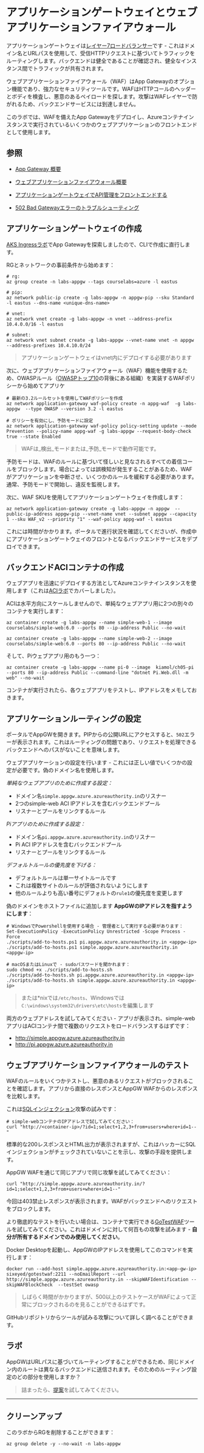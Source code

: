 # アプリケーションゲートウェイとウェブアプリケーションファイアウォール

アプリケーションゲートウェイは[レイヤー7ロードバランサー](https://www.nginx.com/resources/glossary/layer-7-load-balancing/)です - これはドメイン名とURLパスを使用して、受信HTTPリクエストに基づいてトラフィックをルーティングします。バックエンドは健全であることが確認され、健全なインスタンス間でトラフィックが共有されます。

ウェブアプリケーションファイアウォール（WAF）はApp Gatewayのオプション機能であり、強力なセキュリティツールです。WAFはHTTPコールのヘッダーとボディを検査し、悪意のあるペイロードを探します。攻撃はWAFレイヤーで防がれるため、バックエンドサービスには到達しません。

このラボでは、WAFを備えたApp Gatewayをデプロイし、Azureコンテナインスタンスで実行されているいくつかのウェブアプリケーションのフロントエンドとして使用します。

## 参照

- [App Gateway 概要](https://learn.microsoft.com/en-us/azure/application-gateway/overview)

- [ウェブアプリケーションファイアウォール概要](https://learn.microsoft.com/en-us/azure/web-application-firewall/overview)

- [アプリケーションゲートウェイでAPI管理をフロントエンドする](https://learn.microsoft.com/en-us/azure/api-management/api-management-howto-integrate-internal-vnet-appgateway)

- [502 Bad Gatewayエラーのトラブルシューティング](https://learn.microsoft.com/en-us/azure/application-gateway/application-gateway-troubleshooting-502)


## アプリケーションゲートウェイの作成

[AKS Ingressラボ](/labs/aks-ingress/README_jp.md)でApp Gatewayを探索しましたので、CLIで作成に直行します。

RGとネットワークの事前条件から始めます：



```
# rg:
az group create -n labs-appgw --tags courselabs=azure -l eastus

# pip:
az network public-ip create -g labs-appgw -n appgw-pip --sku Standard -l eastus --dns-name <unique-dns-name>

# vnet:
az network vnet create -g labs-appgw -n vnet --address-prefix 10.4.0.0/16 -l eastus

# subnet:
az network vnet subnet create -g labs-appgw --vnet-name vnet -n appgw --address-prefixes 10.4.10.0/24
```


> アプリケーションゲートウェイはvnet内にデプロイする必要があります

次に、ウェブアプリケーションファイアウォール（WAF）機能を使用するため、OWASPルール（[OWASPトップ10](https://owasp.org/www-project-top-ten/)の背後にある組織）を実装するWAFポリシーから始めてアプリケ

```
# 最新の3.2ルールセットを使用してWAFポリシーを作成
az network application-gateway waf-policy create -n appg-waf  -g labs-appgw  --type OWASP --version 3.2 -l eastus

# ポリシーを有効にし、予防モードに設定
az network application-gateway waf-policy policy-setting update --mode Prevention --policy-name appg-waf -g labs-appgw --request-body-check  true --state Enabled 
```

> WAFは_検出_モードまたは_予防_モードで動作可能です。

予防モードは、WAFのルールに基づいて怪しいと見なされるすべての着信コールをブロックします。場合によっては誤検知が発生することがあるため、WAFがアプリケーションを中断させ、いくつかのルールを緩和する必要があります。通常、予防モードで開始し、違反を監視します。

次に、WAF SKUを使用してアプリケーションゲートウェイを作成します：



```
az network application-gateway create -g labs-appgw -n appgw  --public-ip-address appgw-pip --vnet-name vnet --subnet appgw --capacity 1 --sku WAF_v2 --priority "1" --waf-policy appg-waf -l eastus
```


これには時間がかかります。ポータルで進行状況を確認してくださいが、作成中にアプリケーションゲートウェイのフロントとなるバックエンドサービスをデプロイできます。

## バックエンドACIコンテナの作成

ウェブアプリを迅速にデプロイする方法としてAzureコンテナインスタンスを使用します（これは[ACIラボ](/labs/aci/README_jp.md)でカバーしました）。

ACIは水平方向にスケールしませんので、単純なウェブアプリ用に2つの別々のコンテナを実行します：



```
az container create -g labs-appgw --name simple-web-1 --image courselabs/simple-web:6.0 --ports 80 --ip-address Public --no-wait

az container create -g labs-appgw --name simple-web-2 --image courselabs/simple-web:6.0 --ports 80 --ip-address Public --no-wait
```


そして、Piウェブアプリ用のもう一つ：


```
az container create -g labs-appgw --name pi-0 --image  kiamol/ch05-pi --ports 80 --ip-address Public --command-line "dotnet Pi.Web.dll -m web" --no-wait
```

コンテナが実行されたら、各ウェブアプリをテストし、IPアドレスをメモしておきます。

## アプリケーションルーティングの設定

ポータルでAppGWを開きます。PIPからの公開URLにアクセスすると、`502`エラーが表示されます。これはルーティングの問題であり、リクエストを処理できるバックエンドへのパスがないことを意味します。

ウェブアプリケーションの設定を行います - これには正しい値でいくつかの設定が必要です。偽のドメイン名を使用します。

_単純なウェブアプリのために作成する設定：_

- ドメイン名`simple.appgw.azure.azureauthority.in`のリスナー
- 2つのsimple-web ACI IPアドレスを含むバックエンドプール
- リスナーとプールをリンクするルール

_Piアプリのために作成する設定：_

- ドメイン名`pi.appgw.azure.azureauthority.in`のリスナー
- Pi ACI IPアドレスを含むバックエンドプール
- リスナーとプールをリンクするルール

_デフォルトルールの優先度を下げる：_

- デフォルトルールは単一サイトルールです
- これは複数サイトのルールが評価されないようにします
- 他のルールよりも高い番号にデフォルトの`rule1`の優先度を変更します

偽のドメインをホストファイルに追加します **AppGWのIPアドレスを指すようにします**：



```
# WindowsでPowershellを使用する場合 - 管理者として実行する必要があります：
Set-ExecutionPolicy -ExecutionPolicy Unrestricted -Scope Process -Force
./scripts/add-to-hosts.ps1 pi.appgw.azure.azureauthority.in <appgw-ip>
./scripts/add-to-hosts.ps1 simple.appgw.azure.azureauthority.in <appgw-ip>

# macOSまたはLinuxで - sudoパスワードを聞かれます：
sudo chmod +x ./scripts/add-to-hosts.sh
./scripts/add-to-hosts.sh pi.appgw.azure.azureauthority.in <appgw-ip>
./scripts/add-to-hosts.sh simple.appgw.azure.azureauthority.in <appgw-ip>
```


> または*nixでは`/etc/hosts`、Windowsでは`C:\windows\system32\drivers\etc\hosts`を編集します

両方のウェブアドレスを試してみてください - アプリが表示され、simple-webアプリはACIコンテナ間で複数のリクエストをロードバランスするはずです：

- http://simple.appgw.azure.azureauthority.in
- http://pi.appgw.azure.azureauthority.in

## ウェブアプリケーションファイアウォールのテスト

WAFのルールをいくつかテストし、悪意のあるリクエストがブロックされることを確認します。アプリから直接のレスポンスとAppGW WAFからのレスポンスを比較します。

これは[SQLインジェクション](https://owasp.org/www-community/attacks/SQL_Injection)攻撃の試みです：



```
# simple-webコンテナのIPアドレスで試してみてください：
curl "http://<container-ip>/?id=1;select+1,2,3+from+users+where+id=1--"
```


標準的な200レスポンスとHTML出力が表示されますが、これはハッカーにSQLインジェクションがチェックされていないことを示し、攻撃の手段を提供します。

AppGW WAFを通じて同じアプリで同じ攻撃を試してみてください：



```
curl "http://simple.appgw.azure.azureauthority.in/?id=1;select+1,2,3+from+users+where+id=1--"
```


今回は403禁止レスポンスが表示されます。WAFがバックエンドへのリクエストをブロックします。

より徹底的なテストを行いたい場合は、コンテナで実行できる[GoTestWAF](https://github.com/wallarm/gotestwaf)ツールを試してみてください。これはドメインに対して何百もの攻撃を試みます - **自分が所有するドメインでのみ使用してください**。

Docker Desktopを起動し、AppGWのIPアドレスを使用してこのコマンドを実行します：



```
docker run --add-host simple.appgw.azure.azureauthority.in:<app-gw-ip> sixeyed/gotestwaf:2211 --noEmailReport --url http://simple.appgw.azure.azureauthority.in --skipWAFIdentification --skipWAFBlockCheck  --testSet owasp
```


> しばらく時間がかかりますが、500以上のテストケースがWAFによって正常にブロックされるのを見ることができるはずです。

GitHubリポジトリからツールが試みる攻撃について詳しく調べることができます。

## ラボ

AppGWはURLパスに基づいてルーティングすることができるため、同じドメイン内のルートは異なるバックエンドに送信されます。そのためのルーティング設定のどの部分を使用しますか？

> 詰まったら、[提案](suggestions_jp.md)を試してみてください。
___

## クリーンアップ

このラボからRGを削除することができます：



```
az group delete -y --no-wait -n labs-appgw
```
